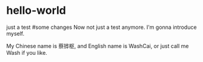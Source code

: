 # hello-world
just a test
#some changes
Now not just a test anymore.
I'm gonna introduce myself.

My Chinese name is 蔡铧枢, and English name is WashCai, or just call me Wash if you like.
